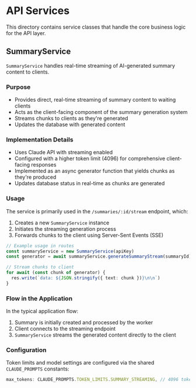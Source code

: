 # API Services

This directory contains service classes that handle the core business logic for the API layer.

## SummaryService

`SummaryService` handles real-time streaming of AI-generated summary content to clients.

### Purpose

- Provides direct, real-time streaming of summary content to waiting clients
- Acts as the client-facing component of the summary generation system
- Streams chunks to clients as they're generated
- Updates the database with generated content

### Implementation Details

- Uses Claude API with streaming enabled
- Configured with a higher token limit (4096) for comprehensive client-facing responses
- Implemented as an async generator function that yields chunks as they're produced
- Updates database status in real-time as chunks are generated

### Usage

The service is primarily used in the `/summaries/:id/stream` endpoint, which:
1. Creates a new `SummaryService` instance
2. Initiates the streaming generation process
3. Forwards chunks to the client using Server-Sent Events (SSE)

```typescript
// Example usage in routes
const summaryService = new SummaryService(apiKey)
const generator = await summaryService.generateSummaryStream(summaryId)

// Stream chunks to client
for await (const chunk of generator) {
  res.write(`data: ${JSON.stringify({ text: chunk })}\n\n`)
}
```

### Flow in the Application

In the typical application flow:
1. Summary is initially created and processed by the worker
2. Client connects to the streaming endpoint
3. `SummaryService` streams the generated content directly to the client

### Configuration

Token limits and model settings are configured via the shared `CLAUDE_PROMPTS` constants:

```typescript
max_tokens: CLAUDE_PROMPTS.TOKEN_LIMITS.SUMMARY_STREAMING, // 4096 tokens
``` 